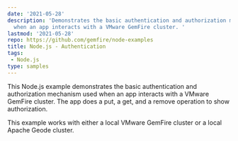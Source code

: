 ```yaml
---
date: '2021-05-28'
description: 'Demonstrates the basic authentication and authorization mechanism used
  when an app interacts with a VMware GemFire cluster. '
lastmod: '2021-05-28'
repo: https://github.com/gemfire/node-examples
title: Node.js - Authentication
tags:
 - Node.js
type: samples
---
```


This Node.js example demonstrates the basic authentication and authorization mechanism used when an app interacts with a VMware GemFire cluster. The app does a put, a get, and a remove operation to show authorization.

This example works with either a local VMware GemFire cluster or a local Apache Geode cluster.
